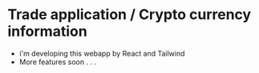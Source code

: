 # Trade application / Crypto currency information
- i'm developing this webapp by React and Tailwind
- More features soon . . .
